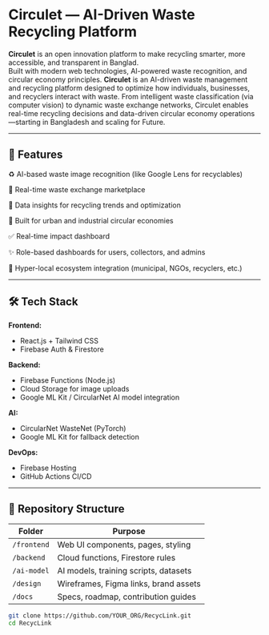 # Circulet — AI-Driven Waste Recycling Platform

**Circulet** is an open innovation platform to make recycling smarter, more accessible, and transparent in Banglad.  
Built with modern web technologies, AI-powered waste recognition, and circular economy principles.
**Circulet** is an AI-driven waste management and recycling platform designed to optimize how individuals, businesses, and recyclers interact with waste. From intelligent waste classification (via computer vision) to dynamic waste exchange networks, Circulet enables real-time recycling decisions and data-driven circular economy operations—starting in Bangladesh and scaling for Future.

---

## 🌟 Features

♻️ AI-based waste image recognition (like Google Lens for recyclables)

🔁 Real-time waste exchange marketplace

🧠 Data insights for recycling trends and optimization

🌱 Built for urban and industrial circular economies

✅ Real-time impact dashboard

✨ Role-based dashboards for users, collectors, and admins  

📍 Hyper-local ecosystem integration (municipal, NGOs, recyclers, etc.)

---

## 🛠 Tech Stack

**Frontend:**  
- React.js + Tailwind CSS  
- Firebase Auth & Firestore  

**Backend:**  
- Firebase Functions (Node.js)  
- Cloud Storage for image uploads  
- Google ML Kit / CircularNet AI model integration  

**AI:**  
- CircularNet WasteNet (PyTorch)  
- Google ML Kit for fallback detection  

**DevOps:**  
- Firebase Hosting  
- GitHub Actions CI/CD  

---

## 📁 Repository Structure

| Folder | Purpose |
|--------|---------|
| `/frontend` | Web UI components, pages, styling |
| `/backend` | Cloud functions, Firestore rules |
| `/ai-model` | AI models, training scripts, datasets |
| `/design` | Wireframes, Figma links, brand assets |
| `/docs` | Specs, roadmap, contribution guides |

```bash
git clone https://github.com/YOUR_ORG/RecycLink.git
cd RecycLink
